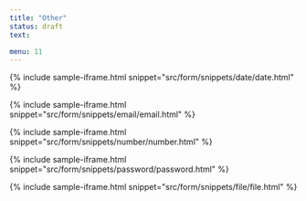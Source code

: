 ```yaml
---
title: "Other"
status: draft
text: 

menu: 11
---
```


{% include sample-iframe.html snippet="src/form/snippets/date/date.html" %}

{% include sample-iframe.html snippet="src/form/snippets/email/email.html" %}

{% include sample-iframe.html snippet="src/form/snippets/number/number.html" %}

{% include sample-iframe.html snippet="src/form/snippets/password/password.html" %}

{% include sample-iframe.html snippet="src/form/snippets/file/file.html" %}